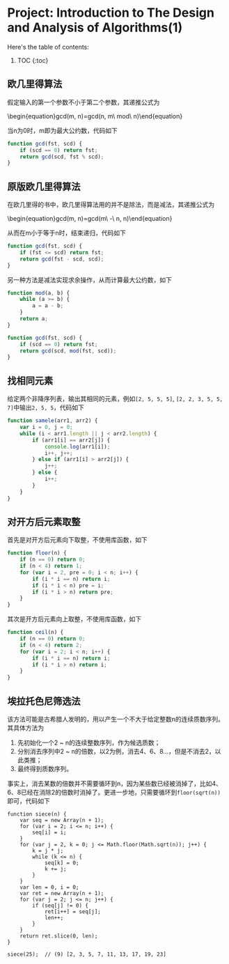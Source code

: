 # Project: Introduction to The Design and Analysis of Algorithms(1)

Here's the table of contents:

1. TOC
{:toc}

## 欧几里得算法

假定输入的第一个参数不小于第二个参数，其递推公式为

\begin{equation}gcd(m, n)=gcd(n, m\ mod\ n)\end{equation}

当n为0时，m即为最大公约数，代码如下

```javascript
function gcd(fst, scd) {
    if (scd == 0) return fst;
    return gcd(scd, fst % scd);
}
```

## 原版欧几里得算法

在欧几里得的书中，欧几里得算法用的并不是除法，而是减法，其递推公式为

\begin{equation}gcd(m, n)=gcd(m\ -\ n, n)\end{equation}

从而在m小于等于n时，结束递归，代码如下

```javascript
function gcd(fst, scd) {
    if (fst <= scd) return fst;
    return gcd(fst - scd, scd);
}
```

另一种方法是减法实现求余操作，从而计算最大公约数，如下

```javascript
function mod(a, b) {
    while (a >= b) {
        a = a - b;
    }
    return a;
}

function gcd(fst, scd) {
    if (scd == 0) return fst;
    return gcd(scd, mod(fst, scd));
}
```

## 找相同元素

给定两个非降序列表，输出其相同的元素，例如`[2, 5, 5, 5]`, `[2, 2, 3, 5, 5, 7]`中输出`2, 5, 5`，代码如下

```javascript
function samele(arr1, arr2) {
    var i = 0, j = 0;
    while (i < arr1.length || j < arr2.length) {
        if (arr1[i] == arr2[j]) {
            console.log(arr1[i]);
            i++, j++;
        } else if (arr1[i] > arr2[j]) {
            j++;
        } else {
            i++;
        }
    }
}
```

## 对开方后元素取整

首先是对开方后元素向下取整，不使用库函数，如下

```javascript
function floor(n) {
    if (n == 0) return 0;
    if (n < 4) return 1;
    for (var i = 2, pre = 0; i < n; i++) {
        if (i * i == n) return i;
        if (i * i < n) pre = i;
        if (i * i > n) return pre;
    }
}
```

其次是开方后元素向上取整，不使用库函数，如下

```javascript
function ceil(n) {
    if (n == 0) return 0;
    if (n < 4) return 2;
    for (var i = 2; i < n; i++) {
        if (i * i == n) return i;
        if (i * i > n) return i;
    }
}
```

## 埃拉托色尼筛选法

该方法可能是古希腊人发明的，用以产生一个不大于给定整数n的连续质数序列。其具体方法为

1. 先初始化一个2 ~ n的连续整数序列，作为候选质数；
2. 分别消去序列中2 ~ n的倍数，以2为例，消去4、6、8...，但是不消去2，以此类推；
3. 最终得到质数序列。

事实上，消去某数的倍数并不需要循环到n，因为某些数已经被消掉了，比如4、6、8已经在消除2的倍数时消掉了。更进一步地，只需要循环到`floor(sqrt(n))`即可，代码如下

```
function siece(n) {
    var seq = new Array(n + 1);
    for (var i = 2; i <= n; i++) {
        seq[i] = i;
    }
    for (var j = 2, k = 0; j <= Math.floor(Math.sqrt(n)); j++) {
        k = j * j;
        while (k <= n) {
            seq[k] = 0;
            k += j;
        }
    }
    var len = 0, i = 0;
    var ret = new Array(n + 1);
    for (var j = 2; j <= n; j++) {
        if (seq[j] != 0) {
            ret[i++] = seq[j];
            len++;
        }
    }
    return ret.slice(0, len);
}

siece(25);  // (9) [2, 3, 5, 7, 11, 13, 17, 19, 23]
```
